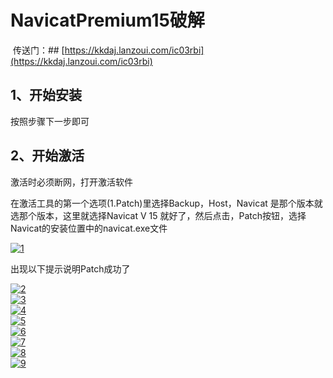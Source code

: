 # NavicatPremium15破解

​ 传送门：## [https://kkdaj.lanzoui.com/ic03rbi](https://kkdaj.lanzoui.com/ic03rbi)

## 1、开始安装

按照步骤下一步即可

## 2、开始激活

激活时必须断网，打开激活软件

在激活工具的第一个选项(1.Patch)里选择Backup，Host，Navicat 是那个版本就选那个版本，这里就选择Navicat V 15 就好了，然后点击，Patch按钮，选择Navicat的安装位置中的navicat.exe文件

<div class="img-page">
<a data-fancybox title="1" href="/blog/img/article/database/1.png"><img :src="$withBase('/img/article/database/1.png')" alt="1"></a>
</div>

出现以下提示说明Patch成功了

<div class="img-page">
<a data-fancybox title="2" href="/blog/img/article/database/2.png"><img :src="$withBase('/img/article/database/2.png')" alt="2"></a>
</div>

<div class="img-page">
<a data-fancybox title="3" href="/blog/img/article/database/3.png"><img :src="$withBase('/img/article/database/3.png')" alt="3"></a>
</div>

<div class="img-page">
<a data-fancybox title="4" href="/blog/img/article/database/4.png"><img :src="$withBase('/img/article/database/4.png')" alt="4"></a>
</div>

<div class="img-page">
<a data-fancybox title="5" href="/blog/img/article/database/5.png"><img :src="$withBase('/img/article/database/5.png')" alt="5"></a>
</div>

<div class="img-page">
<a data-fancybox title="6" href="/blog/img/article/database/6.png"><img :src="$withBase('/img/article/database/6.png')" alt="6"></a>
</div>

<div class="img-page">
<a data-fancybox title="7" href="/blog/img/article/database/7.png"><img :src="$withBase('/img/article/database/7.png')" alt="7"></a>
</div>

<div class="img-page">
<a data-fancybox title="8" href="/blog/img/article/database/8.png"><img :src="$withBase('/img/article/database/8.png')" alt="8"></a>
</div>

<div class="img-page">
<a data-fancybox title="9" href="/blog/img/article/database/9.png"><img :src="$withBase('/img/article/database/9.png')" alt="9"></a>
</div>